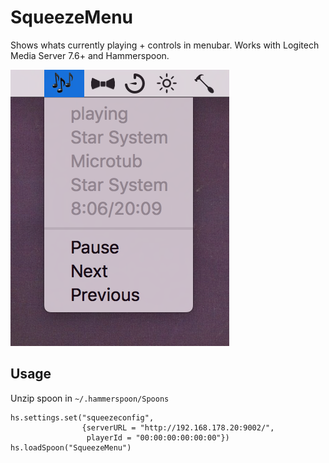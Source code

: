 # SqueezeMenu
Shows whats currently playing + controls in menubar. Works with Logitech Media Server 7.6+ and Hammerspoon.

![screenshot](screen.png "Screenshot")

## Usage
Unzip spoon in `~/.hammerspoon/Spoons`

```
hs.settings.set("squeezeconfig",
                {serverURL = "http://192.168.178.20:9002/",
                 playerId = "00:00:00:00:00:00"})
hs.loadSpoon("SqueezeMenu")
```
